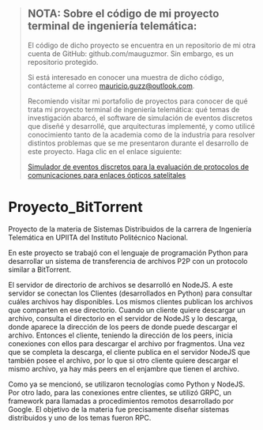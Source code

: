 > ## NOTA: Sobre el código de mi proyecto terminal de ingeniería telemática:
> 
> El código de dicho proyecto se encuentra en un repositorio de mi otra cuenta de GitHub: github.com/mauguzmor. Sin embargo, es un repositorio protegido.
> 
> Si está interesado en conocer una muestra de dicho código, contácteme al correo mauricio.guzz@outlook.com.
> 
> Recomiendo visitar mi portafolio de proyectos para conocer de qué trata mi proyecto terminal de ingeniería telemática:
> qué temas de investigación abarcó, el software de simulación de eventos discretos que diseñé y desarrollé, que arquitecturas implementé,
> y como utilicé conocimiento tanto de la academia como de la industria para resolver distintos problemas que se me presentaron durante el desarrollo
> de este proyecto. Haga clic en el enlace siguiente:
> 
> [Simulador de eventos discretos para la evaluación de protocolos de comunicaciones para enlaces ópticos satelitales](https://mauguzz.notion.site/Proyecto-de-titulaci-n-Caracterizaci-n-y-dise-o-de-estrategia-de-control-de-flujo-para-un-enlace-p-209b460cd8f349989ae0d2578e4301fc)

# Proyecto_BitTorrent
Proyecto de la materia de Sistemas Distribuidos de la carrera de Ingeniería Telemática en UPIITA del Instituto Politécnico Nacional.

En este proyecto se trabajó con el lenguaje de programación Python para desarrollar un sistema de transferencia de archivos P2P con un protocolo similar a BitTorrent.

El servidor de directorio de archivos se desarrolló en NodeJS. A este servidor se conectan los Clientes (desarrollados en Python) para consultar cuáles archivos hay disponibles. Los mismos clientes publican los archivos que comparten en ese directorio. Cuando un cliente quiere descargar un archivo, consulta el directorio en el servidor de NodeJS y lo descarga, donde aparece la dirección de los peers de donde puede descargar el archivo. Entonces el cliente, teniendo la dirección de los peers, inicia conexiones con ellos para descargar el archivo por fragmentos. Una vez que se completa la descarga, el cliente publica en el servidor NodeJS que también posee el archivo, por lo que si otro cliente quiere descargar el mismo archivo, ya hay más peers en el enjambre que tienen el archivo.

Como ya se mencionó, se utilizaron tecnologías como Python y NodeJS. Por otro lado, para las conexiones entre clientes, se utilizó GRPC, un framework para llamadas a procedimientos remotos desarrollado por Google. El objetivo de la materia fue precisamente diseñar sistemas distribuidos y uno de los temas fueron RPC.
